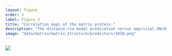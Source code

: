 ```yaml
---
layout: figure
order: 3
label: Figure 3
title: "Correlation maps of the matrix protein."
description: "The distance-rsa model predication versus empricial dN/dS correlation plotted onto the matrix protein structure. Red colors represent relatively high correlations. Blue colors represent relatively low correlations. The correlations control for RSA. The volume containing the matrix protein colored cartoon is the surface plot of the entire trimeric functional matrix complex. In A, we show a front view of the correlation map. In B, we show the side view of the correlations map."
image: "data/matrix/matrix_structure/predictors/1HIW.png"
---
```

<img src="{{ site.baseurl }}/data/matrix/matrix_structure/predictors/1HIW.png">
